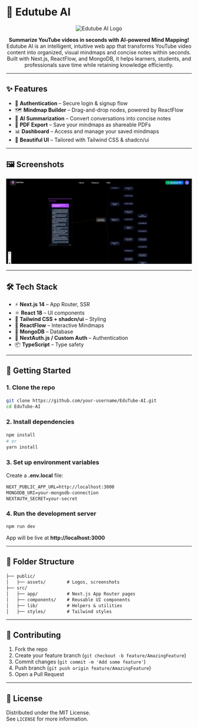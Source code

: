 # 🧠 Edutube AI

<p align="center"> <img src="public/assets/logo.png" alt="Edutube AI Logo" width="120" /> </p> 

<p align="center"> <strong>Summarize YouTube videos in seconds with AI-powered Mind Mapping!</strong><br /> Edutube AI is an intelligent, intuitive web app that transforms YouTube video content into organized, visual mindmaps and concise notes within seconds. Built with Next.js, ReactFlow, and MongoDB, it helps learners, students, and professionals save time while retaining knowledge efficiently. </p>

---

## ✨ Features

- 🔐 **Authentication** – Secure login & signup flow  
- 🗺️ **Mindmap Builder** – Drag-and-drop nodes, powered by ReactFlow  
- 📝 **AI Summarization** – Convert conversations into concise notes  
- 📄 **PDF Export** – Save your mindmaps as shareable PDFs  
- 📊 **Dashboard** – Access and manage your saved mindmaps  
- 🎨 **Beautiful UI** – Tailored with Tailwind CSS & shadcn/ui  

---

## 🖼️ Screenshots

<p align="center">
  <img src="public/assets/AppSS.png" alt="App Screenshot" width="700" />
</p>

---

## 🛠️ Tech Stack

- ⚡ **Next.js 14** – App Router, SSR  
- ⚛️ **React 18** – UI components  
- 🎨 **Tailwind CSS + shadcn/ui** – Styling  
- 🧩 **ReactFlow** – Interactive Mindmaps  
- 🍃 **MongoDB** – Database  
- 🔑 **NextAuth.js / Custom Auth** – Authentication  
- 📦 **TypeScript** – Type safety  

---

## 🚀 Getting Started

### 1. Clone the repo
```bash
git clone https://github.com/your-username/EduTube-AI.git
cd EduTube-AI
```

### 2. Install dependencies
```bash
npm install
# or
yarn install
```

### 3. Set up environment variables
Create a **.env.local** file:
```env
NEXT_PUBLIC_APP_URL=http://localhost:3000
MONGODB_URI=your-mongodb-connection
NEXTAUTH_SECRET=your-secret
```

### 4. Run the development server
```bash
npm run dev
```

App will be live at **http://localhost:3000**

---

## 📂 Folder Structure
```
├── public/
│   ├── assets/        # Logos, screenshots
├── src/
│   ├── app/           # Next.js App Router pages
│   ├── components/    # Reusable UI components
│   ├── lib/           # Helpers & utilities
│   ├── styles/        # Tailwind styles
```

---

## 🤝 Contributing

1. Fork the repo  
2. Create your feature branch (`git checkout -b feature/AmazingFeature`)  
3. Commit changes (`git commit -m 'Add some feature'`)  
4. Push branch (`git push origin feature/AmazingFeature`)  
5. Open a Pull Request  

---

## 📜 License

Distributed under the MIT License.  
See `LICENSE` for more information.  
